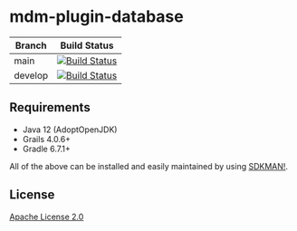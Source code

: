 # mdm-plugin-database

| Branch | Build Status |
| ------ | ------------ |
| main | [![Build Status](https://jenkins.cs.ox.ac.uk/buildStatus/icon?job=Mauro+Data+Mapper+Plugins%2Fmdm-plugin-database%2Fmain)](https://jenkins.cs.ox.ac.uk/blue/organizations/jenkins/Mauro%20Data%20Mapper%20Plugins%2Fmdm-plugin-database/branches) |
| develop | [![Build Status](https://jenkins.cs.ox.ac.uk/buildStatus/icon?job=Mauro+Data+Mapper+Plugins%2Fmdm-plugin-database%2Fdevelop)](https://jenkins.cs.ox.ac.uk/blue/organizations/jenkins/Mauro%20Data%20Mapper%20Plugins%2Fmdm-plugin-database/branches) |

## Requirements

* Java 12 (AdoptOpenJDK)
* Grails 4.0.6+
* Gradle 6.7.1+

All of the above can be installed and easily maintained by using [SDKMAN!](https://sdkman.io/install).

## License

[Apache License 2.0](LICENSE)
